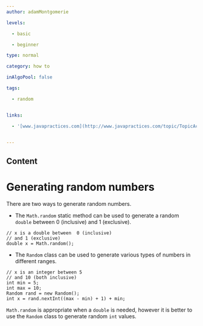```yaml
---
author: adamMontgomerie

levels:

  - basic

  - beginner

type: normal

category: how to

inAlgoPool: false

tags:

  - random


links:

  - '[www.javapractices.com](http://www.javapractices.com/topic/TopicAction.do?Id=62){website}'


---
```

## Content
# Generating random numbers

There are two ways to generate random numbers.
- The `Math.random` static method can be used to generate a random `double` between 0  (inclusive) and 1 (exclusive).

```
// x is a double between  0 (inclusive)
// and 1 (exclusive)
double x = Math.random();

```

- The `Random` class can be used to generate various types of numbers in different ranges.

```
// x is an integer between 5 
// and 10 (both inclusive)
int min = 5;
int max = 10;
Random rand = new Random();
int x = rand.nextInt((max - min) + 1) + min;
```

`Math.random` is appropriate when a `double` is needed, however it is better to use the `Random` class to generate random `int` values.

